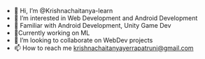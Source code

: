 - 👋 Hi, I’m @Krishnachaitanya-learn
- 👀 I’m interested in Web Development and Android Development
- 🌱 Familiar with Android Development, Unity Game Dev
- 🌱Currently working on ML
- 💞️ I’m looking to collaborate on WebDev projects
- 📫 How to reach me krishnachaitanyayerrapatruni@gmail.com

<!---
Krishnachaitanya-learn/Krishnachaitanya-learn is a ✨ special ✨ repository because its `README.md` (this file) appears on your GitHub profile.
You can click the Preview link to take a look at your changes.
--->
